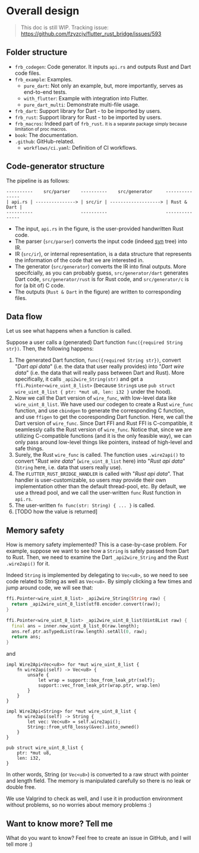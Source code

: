 # Overall design

> This doc is still WIP. Tracking issue: https://github.com/fzyzcjy/flutter_rust_bridge/issues/593

## Folder structure

* `frb_codegen`: Code generator. It inputs `api.rs` and outputs Rust and Dart code files.
* `frb_example`: Examples.
  * `pure_dart`: Not only an example, but, more importantly, serves as end-to-end tests.
  * `with_flutter`: Example with integration into Flutter.
  * `pure_dart_multi`: Demonstrate multi-file usage.
* `frb_dart`: Support library for Dart - to be imported by users.
* `frb_rust`: Support library for Rust - to be imported by users.
* `frb_macros`: Indeed part of `frb_rust`. <small>It is a separate package simply because limitation of proc macros.</small>
* `book`: The documentation.
* `.github`: GitHub-related.
  * `workflows/ci.yaml`: Definition of CI workflows.

## Code-generator structure

The pipeline is as follows:

```
----------    src/parser    ----------    src/generator     ---------------
| api.rs | ---------------> | src/ir | -------------------> | Rust & Dart |
----------                  ----------                      ---------------
```

* The input, `api.rs` in the figure, is the user-provided handwritten Rust code.
* The parser (`src/parser`) converts the input code (indeed [syn](https://crates.io/crates/syn) tree) into IR.
* IR (`src/ir`), or internal representation, is a data structure that represents the information of the code that we are interested in.
* The generator (`src/generator`) converts the IR into final outputs. More specifcially, as you can probably guess, `src/generator/dart` generates Dart code, `src/generator/rust` is for Rust code, and `src/generator/c` is for (a bit of) C code.
* The outputs (`Rust & Dart` in the figure) are written to corresponding files.

## Data flow

Let us see what happens when a function is called.

Suppose a user calls a (generated) Dart function `func({required String str})`. Then, the following happens:

1. The generated Dart function, `func({required String str})`, convert "*Dart api data*" (i.e. the data that user really provides) into "*Dart wire data*" (i.e. the data that will really pass between Dart and Rust). More specifically, it calls `_api2wire_String(str)` and get a `ffi.Pointer<wire_uint_8_list>` (because `String`s use `pub struct wire_uint_8_list { ptr: *mut u8, len: i32 }` under the hood).
2. Now we call the Dart version of `wire_func`, with low-level data like `wire_uint_8_list`. We have used our codegen to create a Rust `wire_func` function, and use `cbindgen` to generate the corresponding C function, and use `ffigen` to get the cooresponding Dart function. Here, we call the Dart version of `wire_func`. Since Dart FFI and Rust FFI is C-compatible, it seamlessly calls the Rust version of `wire_func`. Notice that, since we are utilizing C-compatible functions (and it is the only feasible way), we can only pass around low-level things like pointers, instead of high-level and safe things.
2. Surely, the Rust `wire_func` is called. The function uses `.wire2api()` to convert "*Rust wire data*" (`wire_uint_8_list` here) into "*Rust api data*" (`String` here, i.e. data that users really use). 
2. The `FLUTTER_RUST_BRIDGE_HANDLER` is called with "*Rust api data*". That handler is user-customizable, so users may provide their own implementation other than the default thread-pool, etc. By default, we use a thread pool, and we call the user-written `func` Rust function in `api.rs`.
2. The user-written `fn func(str: String) { ... }` is called.
2. [TODO how the value is returned]

## Memory safety

How is memory safety implemented? This is a case-by-case problem. For example, suppose we want to see how a `String` is safely passed from Dart to Rust. Then, we need to examine the Dart `_api2wire_String` and the Rust `.wire2api()` for it.

Indeed `String` is implemented by delegating to `Vec<u8>`, so we need to see code related to String as well as `Vec<u8>`. By simply clicking a few times and jump around code, we will see that:

```dart
ffi.Pointer<wire_uint_8_list> _api2wire_String(String raw) {
  return _api2wire_uint_8_list(utf8.encoder.convert(raw));
}

ffi.Pointer<wire_uint_8_list> _api2wire_uint_8_list(Uint8List raw) {
  final ans = inner.new_uint_8_list_0(raw.length);
  ans.ref.ptr.asTypedList(raw.length).setAll(0, raw);
  return ans;
}
```

and

```rust,noplayground
impl Wire2Api<Vec<u8>> for *mut wire_uint_8_list {
    fn wire2api(self) -> Vec<u8> {
        unsafe {
            let wrap = support::box_from_leak_ptr(self);
            support::vec_from_leak_ptr(wrap.ptr, wrap.len)
        }
    }
}

impl Wire2Api<String> for *mut wire_uint_8_list {
    fn wire2api(self) -> String {
        let vec: Vec<u8> = self.wire2api();
        String::from_utf8_lossy(&vec).into_owned()
    }
}

pub struct wire_uint_8_list {
    ptr: *mut u8,
    len: i32,
}
```

In other words, String (or `Vec<u8>`) is converted to a raw struct with pointer and length field. The memory is manipulated carefully so there is no leak or double free.

We use Valgrind to check as well, and I use it in production environment without problems, so no worries about memory problems :)

## Want to know more? Tell me

What do you want to know? Feel free to create an issue in GitHub, and I will tell more :)
